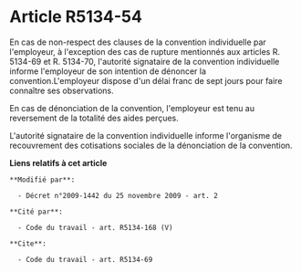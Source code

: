 # Article R5134-54

En cas de non-respect des clauses de la convention individuelle par l'employeur, à l'exception des cas de rupture mentionnés
aux articles R. 5134-69 et R. 5134-70, l'autorité signataire de la convention individuelle informe l'employeur de son
intention de dénoncer la convention.L'employeur dispose d'un délai franc de sept jours pour faire connaître ses
observations. 

En cas de dénonciation de la convention, l'employeur est tenu au reversement de la totalité des aides perçues.

L'autorité signataire de la convention individuelle informe l'organisme de recouvrement des cotisations sociales de la
dénonciation de la convention.

**Liens relatifs à cet article**

	**Modifié par**:

	  - Décret n°2009-1442 du 25 novembre 2009 - art. 2

	**Cité par**:

	  - Code du travail - art. R5134-168 (V)

	**Cite**:

	  - Code du travail - art. R5134-69
